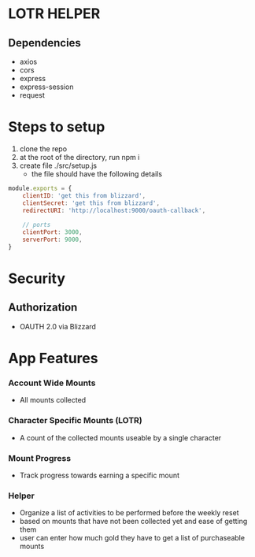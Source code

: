 # **LOTR HELPER**

## Dependencies
- axios
- cors
- express
- express-session
- request

# Steps to setup
1. clone the repo
2. at the root of the directory, run npm i
3. create file ./src/setup.js
    - the file should have the following details
```js
module.exports = {
    clientID: 'get this from blizzard',
    clientSecret: 'get this from blizzard',
    redirectURI: 'http://localhost:9000/oauth-callback',
    
    // ports
    clientPort: 3000,
    serverPort: 9000,
}
```  
# Security
## Authorization
- OAUTH 2.0 via Blizzard

# App Features
### Account Wide Mounts
- All mounts collected

### Character Specific Mounts (LOTR)
- A count of the collected mounts useable by a single character

### Mount Progress
- Track progress towards earning a specific mount

### Helper
- Organize a list of activities to be performed before the weekly reset
- based on mounts that have not been collected yet and ease of getting them
- user can enter how much gold they have to get a list of purchaseable mounts